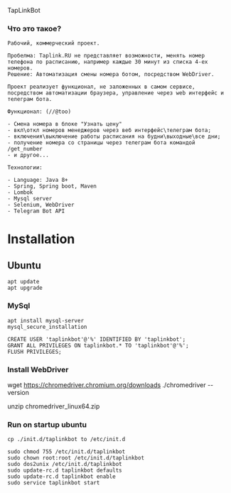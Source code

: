 TapLinkBot

### Что это такое?

    Рабочий, коммерческий проект.

    Пробелма: Taplink.RU не представляет возможности, менять номер телефона по расписанию, например каждые 30 минут из списка 4-ех номеров.
    Решение: Автоматизация смены номера ботом, посредством WebDriver.

    Проект реализует функционал, не заложенных в самом сервисе, посредством автоматизации браузера, управление через web интерфейс и телеграм бота.

    Функционал: (//@too)

    - Смена номера в блоке "Узнать цену"
    - вкл\откл номеров менеджеров через веб интерфейс\телеграм бота;
    - включения\выключение работы расписания на будни\выходные\все дни;
    - получение номера со страницы через телеграм бота командой /get_number
    - и другое...

    Технологии:
    
    - Language: Java 8+ 
    - Spring, Spring boot, Maven
    - Lombok
    - Mysql server
    - Selenium, WebDriver
    - Telegram Bot API

# Installation

## Ubuntu

    apt update
    apt upgrade

### MySql

    apt install mysql-server
    mysql_secure_installation

    CREATE USER 'taplinkbot'@'%' IDENTIFIED BY 'taplinkbot';
    GRANT ALL PRIVILEGES ON taplinkbot.* TO 'taplinkbot'@'%';
    FLUSH PRIVILEGES;

### Install WebDriver

wget https://chromedriver.chromium.org/downloads
./chromedriver --version

unzip   chromedriver_linux64.zip

### Run on startup ubuntu

    cp ./init.d/taplinkbot to /etc/init.d

    sudo chmod 755 /etc/init.d/taplinkbot
    sudo chown root:root /etc/init.d/taplinkbot
    sudo dos2unix /etc/init.d/taplinkbot
    sudo update-rc.d taplinkbot defaults
    sudo update-rc.d taplinkbot enable
    sudo service taplinkbot start